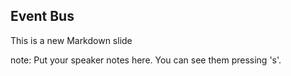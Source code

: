 ##  Event Bus

This is a new Markdown slide

note:
    Put your speaker notes here.
    You can see them pressing 's'.
